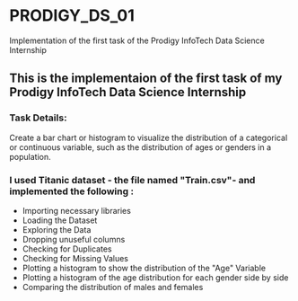 # PRODIGY_DS_01
Implementation of the first task of the Prodigy InfoTech Data Science Internship

## This is the implementaion of the first task of my Prodigy InfoTech Data Science Internship

### Task Details:
Create a bar chart or histogram to visualize the distribution of a categorical or continuous variable, such as the distribution of ages or genders in a population.

### I used Titanic dataset - the file named "Train.csv"- and implemented the following :
- Importing necessary libraries
- Loading the Dataset
- Exploring the Data
- Dropping unuseful columns
- Checking for Duplicates
- Checking for Missing Values
- Plotting a histogram to show the distribution of the "Age" Variable
- Plotting a histogram of the age distribution for each gender side by side
- Comparing the distribution of males and females
